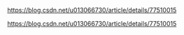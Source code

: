 https://blog.csdn.net/u013066730/article/details/77510015

https://blog.csdn.net/u013066730/article/details/77510015
